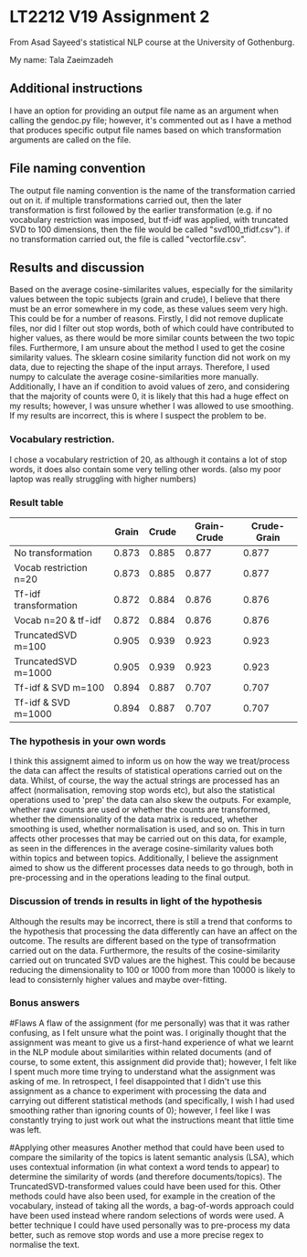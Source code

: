 # LT2212 V19 Assignment 2

From Asad Sayeed's statistical NLP course at the University of Gothenburg.

My name: Tala Zaeimzadeh

## Additional instructions

I have an option for providing an output file name as an argument when calling the gendoc.py file; however, it's commented out as I have a method that produces specific output file names based on which transformation arguments are called on the file.


## File naming convention

The output file naming convention is the name of the transformation carried out on it. if multiple transformations carried out, then the later transformation is first followed by the earlier transformation (e.g. if no vocabulary restriction was imposed, but tf-idf was applied, with truncated SVD to 100 dimensions, then the file would be called "svd100_tfidf.csv"). if no transformation carried out, the file is called "vectorfile.csv".

## Results and discussion

Based on the average cosine-similarites values, especially for the similarity values between the topic subjects (grain and crude), I believe that there must be an error somewhere in my code, as these values seem very high. This could be for a number of reasons. Firstly, I did not remove duplicate files, nor did I filter out stop words, both of which could have contributed to higher values, as there would be more similar counts between the two topic files. Furthermore, I am unsure about the method I used to get the cosine similarity values. The sklearn cosine similarity function did not work on my data, due to rejecting the shape of the input arrays. Therefore, I used numpy to calculate the average cosine-similarities more manually. Additionally, I have an if condition to avoid values of zero, and considering that the majority of counts were 0, it is likely that this had a huge effect on my results; however, I was unsure whether I was allowed to use smoothing. If my results are incorrect, this is where I suspect the problem to be. 


### Vocabulary restriction.

I chose a vocabulary restriction of 20, as although it contains a lot of stop words, it does also contain some very telling other words. (also my poor laptop was really struggling with higher numbers)

### Result table

|                        | Grain | Crude | Grain-Crude | Crude-Grain |
|------------------------|-------|-------|-------------|-------------|
| No transformation      | 0.873 | 0.885 | 0.877       | 0.877       |
| Vocab restriction n=20 | 0.873 | 0.885 | 0.877       | 0.877       |
| Tf-idf transformation  | 0.872 | 0.884 | 0.876       | 0.876       |
| Vocab n=20 & tf-idf    | 0.872 | 0.884 | 0.876       | 0.876       |
| TruncatedSVD m=100     | 0.905 | 0.939 | 0.923       | 0.923       |
| TruncatedSVD m=1000    | 0.905 | 0.939 | 0.923       | 0.923       |
| Tf-idf & SVD m=100     | 0.894 | 0.887 | 0.707       | 0.707       |
| Tf-idf & SVD m=1000    | 0.894 | 0.887 | 0.707       | 0.707       |


### The hypothesis in your own words

I think this assignemt aimed to inform us on how the way we treat/process the data can affect the results of statistical operations carried out on the data. Whilst, of course, the way the actual strings are processed has an affect (normalisation, removing stop words etc), but also the statistical operations used to 'prep' the data can also skew the outputs. For example, whether raw counts are used or whether the counts are transformed, whether the dimensionality of the data matrix is reduced, whether smoothing is used, whether normalisation is used, and so on. This in turn affects other processes that may be carried out on this data, for example, as seen in the differences in the average cosine-similarity values both within topics and between topics. Additionally, I believe the assignment aimed to show us the different processes data needs to go through, both in pre-processing and in the operations leading to the final output. 

### Discussion of trends in results in light of the hypothesis

Although the results may be incorrect, there is still a trend that conforms to the hypothesis that processing the data differently can have an affect on the outcome. The results are different based on the type of transofrmation carried out on the data. Furthermore, the results of the cosine-similarity carried out on truncated SVD values are the highest. This could be because reducing the dimensionality to 100 or 1000 from more than 10000 is likely to lead to consisternly higher values and maybe over-fitting. 

### Bonus answers

#Flaws
A flaw of the assignment (for me personally) was that it was rather confusing, as I felt unsure what the point was. I originally thought that the assignment was meant to give us a first-hand experience of what we learnt in the NLP module about similarities within related documents (and of course, to some extent, this assignment did provide that); however, I felt like I spent much more time trying to understand what the assignment was asking of me. In retrospect, I feel disappointed that I didn't use this assignment as a chance to experiment with processing the data and carrying out different statistical methods (and specifically, I wish I had used smoothing rather than ignoring counts of 0); however, I feel like I was constantly trying to just work out what the instructions meant that little time was left.

#Applying other measures
Another method that could have been used to compare the similarity of the topics is latent semantic analysis (LSA), which uses contextual information (in what context a word tends to appear) to determine the similarity of words (and therefore documents/topics). The TruncatedSVD-transformed values could have been used for this. Other methods could have also been used, for example in the creation of the vocabulary, instead of taking all the words, a bag-of-words approach could have been used instead where random selections of words were used.
A better technique I could have used personally was to pre-process my data better, such as remove stop words and use a more precise regex to normalise the text.
